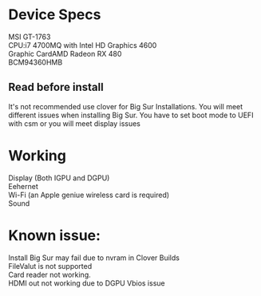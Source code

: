 # Device Specs
MSI GT-1763  
CPU:i7 4700MQ with Intel HD Graphics 4600  
Graphic CardAMD Radeon RX 480  
BCM94360HMB  

## Read before install
It's not recommended use clover for Big Sur Installations. You will meet different issues when installing Big Sur. 
You have to set boot mode to UEFI with csm or you will meet display issues  

# Working
Display (Both IGPU and DGPU)  
Eehernet  
Wi-Fi (an Apple geniue wireless card is required)  
Sound  

# Known issue:
Install Big Sur may fail due to nvram in Clover Builds  
FileValut is not supported  
Card reader not working.  
HDMI out not working due to DGPU Vbios issue  



